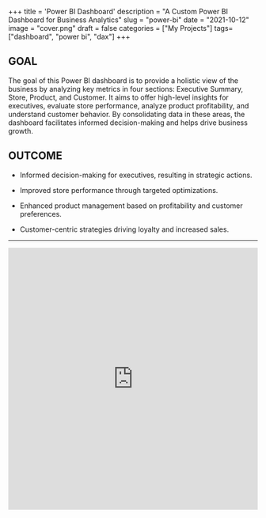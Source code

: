 +++
title = 'Power BI Dashboard'
description = "A Custom Power BI Dashboard for Business Analytics"
slug = "power-bi"
date = "2021-10-12"
image = "cover.png"
draft = false
categories = ["My Projects"]
tags= ["dashboard", "power bi", "dax"]
+++

## GOAL ##

The goal of this Power BI dashboard is to provide a holistic view of the business by analyzing key metrics in four sections: Executive Summary, Store, Product, and Customer. It aims to offer high-level insights for executives, evaluate store performance, analyze product profitability, and understand customer behavior. By consolidating data in these areas, the dashboard facilitates informed decision-making and helps drive business growth.

## OUTCOME ##

- Informed decision-making for executives, resulting in strategic actions.

- Improved store performance through targeted optimizations.

- Enhanced product management based on profitability and customer preferences.

- Customer-centric strategies driving loyalty and increased sales.

---

<iframe title="Maven_Market Report" width="100%" height="530" src="https://app.powerbi.com/view?r=eyJrIjoiOTEzNGQ3ZTEtNjlhMC00YWFjLThmOTctMTk5YjFmNTQwN2QwIiwidCI6ImJkMGFjZDVjLTFkNWYtNDY2ZC04NDdkLTIzMzhiZjgzODIwNCIsImMiOjEwfQ%3D%3D" frameborder="0" allowFullScreen="true"></iframe>